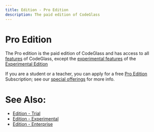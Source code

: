 ```yaml
---
title: Edition - Pro Edition
description: The paid edition of CodeGlass
---
```

# Pro Edition
The Pro edition is the paid edition of CodeGlass and has access to all [features](../features.md) of CodeGlass, except the [experimental features](Experimental.md#experimental-features) of the [Experimental Edition](Experimental.md)

If you are a student or a teacher, you can apply for a free [Pro Edition](Pro.md) Subscription; see our [special offerings](../LicenseTypes/SpecialOffers.md) for more info.


# See Also:
- [Edition - Trial](Trial.md)
- [Edition - Experimental](Experimental.md)
- [Edition - Enterprise](Enterprise.md)
